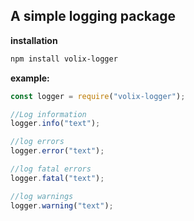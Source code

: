 ## A simple logging package


**installation**
```bash
npm install volix-logger
```

**example:**
```js
const logger = require("volix-logger");

//Log information
logger.info("text");

//log errors
logger.error("text");

//log fatal errors
logger.fatal("text");

//log warnings
logger.warning("text");
```